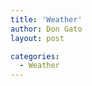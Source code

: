 ```yaml
---
title: 'Weather'
author: Don Gato
layout: post

categories:
  - Weather
---
```


<html lang="en">
<head>
    <meta charset="UTF-8">
    <meta name="viewport" content="width=device-width, initial-scale=1.0">
	    <link rel="shortcut icon" href="data:image/png;base64,AAABAAEAEBACAAEAAQCwAAAAFgAAACgAAAAQAAAAIAAAAAEAAQAAAAAAgAAAAAAAAAAAAAAAAAAAAAAAAAAAAAAA////AAAAAAAAAAAAAAAAAAAAAAAAAAAAAAAAAAAAAAAAAAAAAAAAAAAAAAAAAAAAAAAAAAAAAAAAAAAAAAAAAAAAAAD//wAA//8AAP//AAD//wAA//8AAP//AAD//wAA//8AAP//AAD//wAA//8AAP//AAD//wAA//8AAP//AAD//wAA//8AAP//AAD//wAA//8AAP//AAD//wAA">
            <style>
       
        .weather-container {
            width: 90%; /* Set a reasonable width */
            height: 630px; /* Adjust height for better iframe visibility */
            margin: -20px 0; /* Margin for spacing */
        }
        iframe {
            border: none;
            width: 100%;
            height: 100%; /* Ensure iframe takes full height of its container */
            color-scheme: dark;
        }
    </style>
</head>
<body>
   </br>
    <!-- Weather Container -->
    <div class="weather-container">
        <iframe src="https://wttr.in/boca+raton"></iframe>
    </div>
</body>
</html>